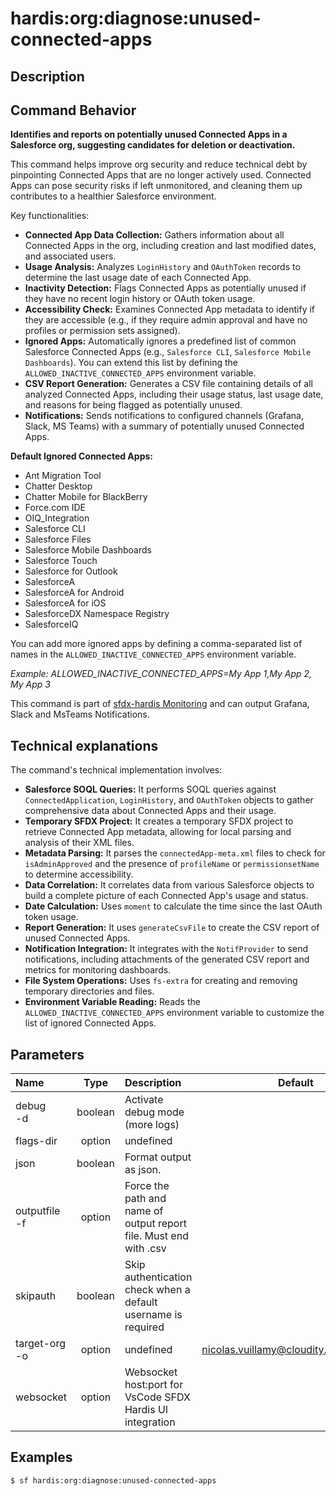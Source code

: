 <!-- This file has been generated with command 'sf hardis:doc:plugin:generate'. Please do not update it manually or it may be overwritten -->
# hardis:org:diagnose:unused-connected-apps

## Description


## Command Behavior

**Identifies and reports on potentially unused Connected Apps in a Salesforce org, suggesting candidates for deletion or deactivation.**

This command helps improve org security and reduce technical debt by pinpointing Connected Apps that are no longer actively used. Connected Apps can pose security risks if left unmonitored, and cleaning them up contributes to a healthier Salesforce environment.

Key functionalities:

- **Connected App Data Collection:** Gathers information about all Connected Apps in the org, including creation and last modified dates, and associated users.
- **Usage Analysis:** Analyzes `LoginHistory` and `OAuthToken` records to determine the last usage date of each Connected App.
- **Inactivity Detection:** Flags Connected Apps as potentially unused if they have no recent login history or OAuth token usage.
- **Accessibility Check:** Examines Connected App metadata to identify if they are accessible (e.g., if they require admin approval and have no profiles or permission sets assigned).
- **Ignored Apps:** Automatically ignores a predefined list of common Salesforce Connected Apps (e.g., `Salesforce CLI`, `Salesforce Mobile Dashboards`). You can extend this list by defining the `ALLOWED_INACTIVE_CONNECTED_APPS` environment variable.
- **CSV Report Generation:** Generates a CSV file containing details of all analyzed Connected Apps, including their usage status, last usage date, and reasons for being flagged as potentially unused.
- **Notifications:** Sends notifications to configured channels (Grafana, Slack, MS Teams) with a summary of potentially unused Connected Apps.

**Default Ignored Connected Apps:**

- Ant Migration Tool
- Chatter Desktop
- Chatter Mobile for BlackBerry
- Force.com IDE
- OIQ_Integration
- Salesforce CLI
- Salesforce Files
- Salesforce Mobile Dashboards
- Salesforce Touch
- Salesforce for Outlook
- SalesforceA
- SalesforceA for Android
- SalesforceA for iOS
- SalesforceDX Namespace Registry
- SalesforceIQ

You can add more ignored apps by defining a comma-separated list of names in the `ALLOWED_INACTIVE_CONNECTED_APPS` environment variable.

_Example: 
ALLOWED_INACTIVE_CONNECTED_APPS=My App 1,My App 2, My App 3_

This command is part of [sfdx-hardis Monitoring](https://sfdx-hardis.cloudity.com/salesforce-monitoring-unused-connected-apps/) and can output Grafana, Slack and MsTeams Notifications.

## Technical explanations

The command's technical implementation involves:

- **Salesforce SOQL Queries:** It performs SOQL queries against `ConnectedApplication`, `LoginHistory`, and `OAuthToken` objects to gather comprehensive data about Connected Apps and their usage.
- **Temporary SFDX Project:** It creates a temporary SFDX project to retrieve Connected App metadata, allowing for local parsing and analysis of their XML files.
- **Metadata Parsing:** It parses the `connectedApp-meta.xml` files to check for `isAdminApproved` and the presence of `profileName` or `permissionsetName` to determine accessibility.
- **Data Correlation:** It correlates data from various Salesforce objects to build a complete picture of each Connected App's usage and status.
- **Date Calculation:** Uses `moment` to calculate the time since the last OAuth token usage.
- **Report Generation:** It uses `generateCsvFile` to create the CSV report of unused Connected Apps.
- **Notification Integration:** It integrates with the `NotifProvider` to send notifications, including attachments of the generated CSV report and metrics for monitoring dashboards.
- **File System Operations:** Uses `fs-extra` for creating and removing temporary directories and files.
- **Environment Variable Reading:** Reads the `ALLOWED_INACTIVE_CONNECTED_APPS` environment variable to customize the list of ignored Connected Apps.


## Parameters

|Name|Type|Description|Default|Required|Options|
|:---|:--:|:----------|:-----:|:------:|:-----:|
|debug<br/>-d|boolean|Activate debug mode (more logs)||||
|flags-dir|option|undefined||||
|json|boolean|Format output as json.||||
|outputfile<br/>-f|option|Force the path and name of output report file. Must end with .csv||||
|skipauth|boolean|Skip authentication check when a default username is required||||
|target-org<br/>-o|option|undefined|nicolas.vuillamy@cloudity.com.playnico|||
|websocket|option|Websocket host:port for VsCode SFDX Hardis UI integration||||

## Examples

```shell
$ sf hardis:org:diagnose:unused-connected-apps
```


